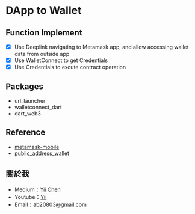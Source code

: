 # DApp to Wallet

## Function Implement 
- [x] Use Deeplink navigating to Metamask app, and allow accessing wallet data from outside app
- [x] Use WalletConnect to get Credentials
- [x] Use Credentials to excute contract operation

## Packages
- url_launcher
- walletconnect_dart
- dart_web3

## Reference
- [metamask-mobile](https://githubhot.com/repo/MetaMask/metamask-mobile/issues/3735)
- [public_address_wallet](https://pub.dev/packages/public_address_wallet)

## 關於我
- Medium：[Yii Chen](https://ab20803.medium.com/)
- Youtube：[Yii](https://www.youtube.com/user/a22601807/videos)
- Email：<ab20803@gmail.com>
